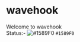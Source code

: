 # wavehook

Welcome to wavehook </br>
Status:- ![#1589F0](https://via.placeholder.com/15/1589F0/1589F0.png) `#1589F0`
